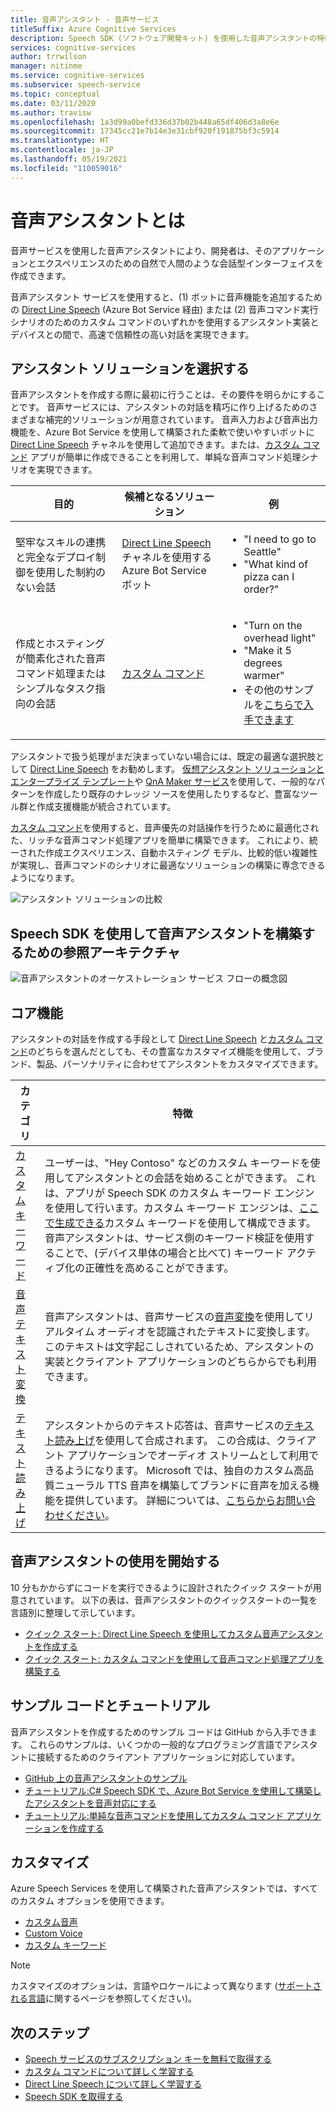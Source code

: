 ```yaml
---
title: 音声アシスタント - 音声サービス
titleSuffix: Azure Cognitive Services
description: Speech SDK (ソフトウェア開発キット) を使用した音声アシスタントの特徴、機能、制限の概要。
services: cognitive-services
author: trrwilson
manager: nitinme
ms.service: cognitive-services
ms.subservice: speech-service
ms.topic: conceptual
ms.date: 03/11/2020
ms.author: travisw
ms.openlocfilehash: 1a3d99a0befd336d37b02b448a65df406d3a8e6e
ms.sourcegitcommit: 17345cc21e7b14e3e31cbf920f191875bf3c5914
ms.translationtype: HT
ms.contentlocale: ja-JP
ms.lasthandoff: 05/19/2021
ms.locfileid: "110059016"
---
```

# <a name="what-is-a-voice-assistant"></a>音声アシスタントとは

音声サービスを使用した音声アシスタントにより、開発者は、そのアプリケーションとエクスペリエンスのための自然で人間のような会話型インターフェイスを作成できます。

音声アシスタント サービスを使用すると、(1) ボットに音声機能を追加するための [Direct Line Speech](direct-line-speech.md) (Azure Bot Service 経由) または (2) 音声コマンド実行シナリオのためのカスタム コマンドのいずれかを使用するアシスタント実装とデバイスとの間で、高速で信頼性の高い対話を実現できます。

## <a name="choosing-an-assistant-solution"></a>アシスタント ソリューションを選択する

音声アシスタントを作成する際に最初に行うことは、その要件を明らかにすることです。 音声サービスには、アシスタントの対話を精巧に作り上げるためのさまざまな補完的ソリューションが用意されています。 音声入力および音声出力機能を、Azure Bot Service を使用して構築された柔軟で使いやすいボットに [Direct Line Speech](direct-line-speech.md) チャネルを使用して追加できます。または、[カスタム コマンド](custom-commands.md) アプリが簡単に作成できることを利用して、単純な音声コマンド処理シナリオを実現できます。

| 目的 | 候補となるソリューション | 例 |
|-------------------|------------------|----------------|
|堅牢なスキルの連携と完全なデプロイ制御を使用した制約のない会話 | [Direct Line Speech](direct-line-speech.md) チャネルを使用する Azure Bot Service ボット | <ul><li>"I need to go to Seattle"</li><li>"What kind of pizza can I order?"</li></ul>
|作成とホスティングが簡素化された音声コマンド処理またはシンプルなタスク指向の会話 | [カスタム コマンド](custom-commands.md) | <ul><li>"Turn on the overhead light"</li><li>"Make it 5 degrees warmer"</li><li>その他のサンプルを[こちらで入手できます](https://speech.microsoft.com/customcommands)</li></ul>

アシスタントで扱う処理がまだ決まっていない場合には、既定の最適な選択肢として [Direct Line Speech](direct-line-speech.md) をお勧めします。 [仮想アシスタント ソリューションとエンタープライズ テンプレート](/azure/bot-service/bot-builder-enterprise-template-overview)や [QnA Maker サービス](../qnamaker/overview/overview.md)を使用して、一般的なパターンを作成したり既存のナレッジ ソースを使用したりするなど、豊富なツール群と作成支援機能が統合されています。

[カスタム コマンド](custom-commands.md)を使用すると、音声優先の対話操作を行うために最適化された、リッチな音声コマンド処理アプリを簡単に構築できます。 これにより、統一された作成エクスペリエンス、自動ホスティング モデル、比較的低い複雑性が実現し、音声コマンドのシナリオに最適なソリューションの構築に専念できるようになります。

   ![アシスタント ソリューションの比較](media/voice-assistants/assistant-solution-comparison.png "アシスタント ソリューションの比較")


## <a name="reference-architecture-for-building-a-voice-assistant-using-the-speech-sdk"></a>Speech SDK を使用して音声アシスタントを構築するための参照アーキテクチャ

   ![音声アシスタントのオーケストレーション サービス フローの概念図](media/voice-assistants/overview.png "音声アシスタントのフロー")

## <a name="core-features"></a>コア機能

アシスタントの対話を作成する手段として [Direct Line Speech](direct-line-speech.md) と[カスタム コマンド](custom-commands.md)のどちらを選んだとしても、その豊富なカスタマイズ機能を使用して、ブランド、製品、パーソナリティに合わせてアシスタントをカスタマイズできます。

| カテゴリ | 特徴 |
|----------|----------|
|[カスタム キーワード](./custom-keyword-basics.md) | ユーザーは、"Hey Contoso" などのカスタム キーワードを使用してアシスタントとの会話を始めることができます。 これは、アプリが Speech SDK のカスタム キーワード エンジンを使用して行います。カスタム キーワード エンジンは、[ここで生成できる](./custom-keyword-basics.md)カスタム キーワードを使用して構成できます。 音声アシスタントは、サービス側のキーワード検証を使用することで、(デバイス単体の場合と比べて) キーワード アクティブ化の正確性を高めることができます。
|[音声テキスト変換](speech-to-text.md) | 音声アシスタントは、音声サービスの[音声変換](speech-to-text.md)を使用してリアルタイム オーディオを認識されたテキストに変換します。 このテキストは文字起こしされているため、アシスタントの実装とクライアント アプリケーションのどちらからでも利用できます。
|[テキスト読み上げ](text-to-speech.md) | アシスタントからのテキスト応答は、音声サービスの[テキスト読み上げ](text-to-speech.md)を使用して合成されます。 この合成は、クライアント アプリケーションでオーディオ ストリームとして利用できるようになります。 Microsoft では、独自のカスタム高品質ニューラル TTS 音声を構築してブランドに音声を加える機能を提供しています。 詳細については、[こちらからお問い合わせください](mailto:mstts@microsoft.com)。

## <a name="getting-started-with-voice-assistants"></a>音声アシスタントの使用を開始する

10 分もかからずにコードを実行できるように設計されたクイック スタートが用意されています。 以下の表は、音声アシスタントのクイックスタートの一覧を言語別に整理して示しています。

* [クイック スタート: Direct Line Speech を使用してカスタム音声アシスタントを作成する](quickstarts/voice-assistants.md)
* [クイック スタート: カスタム コマンドを使用して音声コマンド処理アプリを構築する](quickstart-custom-commands-application.md)

## <a name="sample-code-and-tutorials"></a>サンプル コードとチュートリアル

音声アシスタントを作成するためのサンプル コードは GitHub から入手できます。 これらのサンプルは、いくつかの一般的なプログラミング言語でアシスタントに接続するためのクライアント アプリケーションに対応しています。

* [GitHub 上の音声アシスタントのサンプル](https://github.com/Azure-Samples/Cognitive-Services-Voice-Assistant)
* [チュートリアル:C# Speech SDK で、Azure Bot Service を使用して構築したアシスタントを音声対応にする](tutorial-voice-enable-your-bot-speech-sdk.md)
* [チュートリアル:単純な音声コマンドを使用してカスタム コマンド アプリケーションを作成する](./how-to-develop-custom-commands-application.md)

## <a name="customization"></a>カスタマイズ

Azure Speech Services を使用して構築された音声アシスタントでは、すべてのカスタム オプションを使用できます。

* [カスタム音声](./custom-speech-overview.md)
* [Custom Voice](how-to-custom-voice.md)
* [カスタム キーワード](keyword-recognition-overview.md)

> [!NOTE]
> カスタマイズのオプションは、言語やロケールによって異なります ([サポートされる言語](language-support.md)に関するページを参照してください)。

## <a name="next-steps"></a>次のステップ

* [Speech サービスのサブスクリプション キーを無料で取得する](overview.md#try-the-speech-service-for-free)
* [カスタム コマンドについて詳しく学習する](custom-commands.md)
* [Direct Line Speech について詳しく学習する](direct-line-speech.md)
* [Speech SDK を取得する](speech-sdk.md)